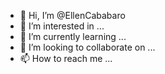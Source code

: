 - 👋 Hi, I’m @EllenCababaro
- 👀 I’m interested in ...
- 🌱 I’m currently learning ...
- 💞️ I’m looking to collaborate on ...
- 📫 How to reach me ...

<!---
EllenCababaro/EllenCababaro is a ✨ special ✨ repository because its `README.md` (this file) appears on your GitHub profile.
You can click the Preview link to take a look at your changes.
--->
